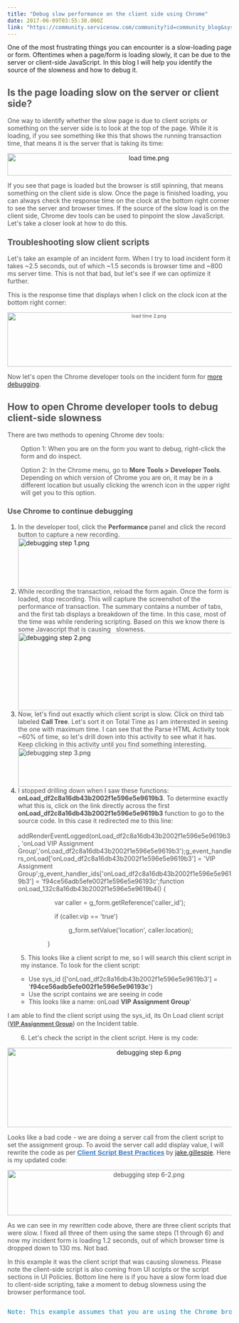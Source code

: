 ```yaml
---
title: "Debug slow performance on the client side using Chrome"
date: 2017-06-09T03:55:30.000Z
link: "https://community.servicenow.com/community?id=community_blog&sys_id=590e6a2ddbd0dbc01dcaf3231f9619b7"
---
```

<p>One of the most frustrating things you can encounter is a slow-loading page or form. Oftentimes when a page/form is loading slowly, it can be due to the server or client-side JavaScript. In this blog I will help you identify the source of the slowness and how to debug it.</p><p></p><h2><span style="color: #505050;">Is the page loading slow on the server or client side?</span></h2><p><span style="color: #505050;"> One way to identify whether the slow page is due to client scripts or something on the server side is to look at the top of the page. While it is loading, if you see something like this that shows the running transaction time, that means it is the server that is taking its time:</span></p><p style="text-align: center;"><img   alt="load time.png" class="image-10 jive-image" src="ce3e1c46dbdc9704ed6af3231f961909.iix" style="width: 620px; height: 50px;"/></p><p></p><p><span style="color: #505050;">If you see that page is loaded but the browser is still spinning, that means something on the client side is slow. Once the page is finished loading, you can always check the response time on the clock at the bottom right corner to see the server and browser times. If the source of the slow load is on</span><span style="color: #505050;"> the client side, Chrome dev tools can be used to pinpoint the slow JavaScript. Let's take a closer look at how to do this.</span></p><p></p><h3><span style="font-size: 14pt; color: #505050;">Troubleshooting slow client scripts</span></h3><p><span style="color: #505050;">Let's take an example of an incident form. When I try to load incident form it takes ~2.5 seconds, out of which ~1.5 seconds is browser time and ~800 ms server time. This is not that bad, but let's see if we can optimize it further.</span></p><p></p><p><span style="color: #505050;">This is the response time that displays when I click on the clock icon at the bottom right corner:</span></p><p style="text-align: center;"><span style="font-size: 10.6667px; color: #505050;"><img   alt="load time 2.png" class="image-11 jive-image" src="603b3f71dbd45704ed6af3231f961944.iix" style="width: 620px; height: 122px;"/><br/></span></p><p></p><p><span style="color: #505050;">Now let's open the Chrome developer tools on the incident form for <a title="" _jive_internal="true" href="/community?id=community_blog&sys_id=5becee65dbd0dbc01dcaf3231f961940">more debugging</a>.</span></p><p></p><h2><span style="color: #505050;">How to open Chrome developer tools to debug client-side slowness</span></h2><p><span style="color: #505050;">There are two methods to opening Chrome dev tools:</span></p><p style="padding-left: 30px;"><span style="color: #505050;">Option 1: When you are on the form you want to debug, right-click the form and do inspect.</span></p><p style="padding-left: 30px;"><span style="color: #505050;">Option 2: In the Chrome menu, go to <strong>More</strong> <span style="font-style: inherit; font-family: inherit;"><strong>Tools &gt; Developer Tools</strong></span>. Depending on which version of Chrome you are on, it may be in a different location but usually clicking the wrench icon in the upper right will get you to this option.</span></p><p></p><h3><span style="color: #505050;">Use Chrome to continue debugging</span></h3><ol><li><span style="color: #505050;">In the developer tool, click the <strong>Performance </strong>panel and click the record button to capture a new recording.</span><img   alt="debugging step 1.png" class="image-12 jive-image" src="105e9586db54d7041dcaf3231f96195d.iix" style="width: 620px; height: 111px; display: block; margin-left: auto; margin-right: auto;"/></li><li><span style="color: #505050;">While recording the transaction, reload the form again. Once the form is loaded, stop recording. This will capture the screenshot of the performance of transaction. The summary contains a number of tabs, and the first tab displays a breakdown of the time. In this case, most of the time was while rendering scripting. Based on this we know there is some Javascript that is causing   slowness.<br/></span><img   alt="debugging step 2.png" class="image-13 jive-image" src="bfc2eccedb10dfc068c1fb651f9619c7.iix" style="width: 620px; height: 174px; display: block; margin-left: auto; margin-right: auto;"/></li><li><span style="color: #505050;">Now, let's find out exactly which client script is slow. Click on third tab labeled <strong>Call Tree</strong>. Let's sort it on Total Time as I am interested in seeing the one with maximum time. I can see that the Parse HTML Activity took ~60% of time, so let's drill down into this activity to see what it has. Keep clicking in this activity until you find something interesting.<img   alt="debugging step 3.png" class="image-14 jive-image" src="e1558c86db9cd3049c9ffb651f96193b.iix" style="color: #3d3d3d; width: 620px; height: 87px; display: block; margin-left: auto; margin-right: auto;"/></span></li><li><span style="color: #505050;">I stopped drilling down when I saw these functions: <strong>onLoad_df2c8a16db43b2002f1e596e5e9619b3</strong>. To determine exactly what this is, click on the link directly across the first <span style="color: #505050;"><strong>onLoad_df2c8a16db43b2002f1e596e5e9619b3</strong></span> function to go to the source code. In this case it redirected me to this line:<br/><br/></span><span style="color: #505050;">addRenderEventLogged(onLoad_df2c8a16db43b2002f1e596e5e9619b3, 'onLoad VIP Assignment Group','onLoad_df2c8a16db43b2002f1e596e5e9619b3');g_event_handlers_onLoad['onLoad_df2c8a16db43b2002f1e596e5e9619b3'] = 'VIP Assignment Group';g_event_handler_ids['onLoad_df2c8a16db43b2002f1e596e5e9619b3'] = 'f94ce56adb5efe002f1e596e5e96193c';function onLoad_132c8a16db43b2002f1e596e5e9619b4() {</span></li></ol><p style="padding-left: 90px;"><span style="color: #505050;">     var caller = g_form.getReference('caller_id');</span></p><p style="padding-left: 90px;"><span style="color: #505050;">     if (caller.vip == 'true')</span></p><p style="padding-left: 90px;"><span style="color: #505050;">             g_form.setValue('location', caller.location);</span></p><p style="padding-left: 90px;"><span style="color: #505050;">}</span></p><p style="padding-left: 30px;"><span style="color: #505050;">5. This looks like a client script to me, so I will search this client script in my instance. To look for the client script:</span></p><ul><ul><li><span style="color: #505050;">Use sys_id (['onLoad_df2c8a16db43b2002f1e596e5e9619b3'] = '<strong>f94ce56adb5efe002f1e596e5e96193c</strong>')</span></li><li><span style="color: #505050;">Use the script contains we are seeing in code</span></li><li><span style="color: #505050;">This looks like a name: onLoad <strong>VIP Assignment Group</strong>'</span></li></ul></ul><p></p><p><span style="color: #505050;">I am able to find the client script using the sys_id, its On Load client script (<strong><a class="formlink linked" href="https://empstyagi1.service-now.com/sys_script_client.do?sys_id=f94ce56adb5efe002f1e596e5e96193c&amp;sysparm_record_target=sys_script_client&amp;sysparm_record_row=1&amp;sysparm_record_rows=1&amp;sysparm_record_list=sys_idCONTAINSf94ce56adb5efe002f1e596e5e96193c%5EORDERBYDESCsys_updated_on" style="color: #343d47; background-position: initial; font-family: SourceSansPro, 'Helvetica Neue', Arial; font-size: 13px;"><span style="color: #505050;">VIP Assignment Group</span></a></strong>) on the Incident table.</span></p><p></p><p style="padding-left: 30px;"><span style="color: #505050;">6. Let's check the script in the client script. Here is my code:</span></p><p style="text-align: center;"><img   alt="debugging step 6.png" class="image-15 jive-image" src="14f26771db9093049c9ffb651f9619da.iix" style="width: 620px; height: 179px;"/></p><p><span style="color: #505050;">Looks like a bad code - we are doing a server call from the client script to set the assignment group. To avoid the server call add display value, I will rewrite the code as per <span class="j-search-result-title" style="font-weight: inherit; font-style: inherit; font-family: inherit;"><a _jive_internal="true" class="j-search-result-value" href="/community?id=community_blog&sys_id=f27ce2e1dbd0dbc01dcaf3231f961912" style="font-size: 15px; font-family: arial, sans-serif; color: #3778c7;"><span class="jive-hilite" style="font-weight: 600; font-family: inherit;">Client</span> <span class="jive-hilite" style="font-weight: 600; font-family: inherit;">Script</span> <span class="jive-hilite" style="font-weight: 600; font-family: inherit;">Best</span> <span class="jive-hilite" style="font-weight: 600; font-family: inherit;">Practices</span></a> by <a title="jake.gillespie" __default_attr="14580" __jive_macro_name="user" class="jive_macro jive_macro_user" data-orig-content="jake.gillespie" data-renderedposition="1945.382080078125_134.42709350585938_99_17" href="/community?id=community_user_profile&user=6762de69dbd81fc09c9ffb651f961926">jake.gillespie</a></span></span><span style="color: #505050;">. Here is my updated code:</span></p><p style="text-align: center;"><span style="color: #505050;"><img   alt="debugging step 6-2.png" class="image-16 jive-image" src="a16c4d0edbd497049c9ffb651f96197b.iix" style="width: 620px; height: 102px;"/><br/></span></p><p></p><p><span style="color: #505050;">As we can see in my rewritten code above, there are three client scripts that were slow. I fixed all three of them using the same steps (1 through 6) and now my incident form is loading 1.2 seconds, out of which browser time is dropped down to 130 ms. Not bad. <span __jive_emoticon_name="happy" __jive_macro_name="emoticon" class="jive_emote jive_macro" data-renderedposition="2130.9375_473.45489501953125_16_16" src="/8.0.4.21bdc7e/images/emoticons/happy.png"></span></span></p><p></p><p style="font-weight: inherit; font-style: inherit; font-family: inherit; color: #666666;"><span style="color: #505050;">In this example it was the client script that was causing slowness. Please note the client-side script<span style="font-family: inherit; font-style: inherit; font-weight: inherit;"> is also coming from UI scripts or the script sections in UI Policies. Bottom line here is if you have a slow form load due to client-side scripting, take a moment to debug slowness using the browser performance tool.</span></span></p><p style="font-weight: inherit; font-style: inherit; font-family: inherit; color: #666666;"></p><pre __default_attr="info" __jive_macro_name="alert" alert="info" class="jive_text_macro jive_macro_alert" data-renderedposition="2246.041748046875_7.986111640930176_1174_82"><p><span style="color: #1287b5;"><span style="font-family: inherit; font-style: inherit; font-weight: inherit;">Note: </span>This example assumes that you are using the Chrome browser, but the other browsers have JavaScript consoles. I recommend you use Chrome when it comes to debugging and troubleshooting as it is pretty simple and easy to use. Also please note, I am on Chrome Version 58. If you are not on latest version of Chrome, use Timeline and Profile Panel as they are similar to the performance panel we just used.</span></p></pre>